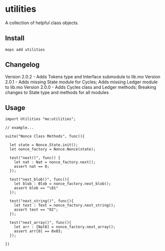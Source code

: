 # utilities

A collection of helpful class objects.

## Install

```
mops add utilities
```

## Changelog

Version 2.0.2 - Adds Tokens type and Interface submodule to lib.mo
Version 2.0.1 - Adds missing State module for Cycles; Adds missing Ledger module to lib.mo
Version 2.0.0 - Adds Cycles class and Ledger methods; Breaking changes to State type and methods for all modules

## Usage

```motoko
import Utilities "mo:utilities";

// example...

suite("Nonce Class Methods", func(){

  let state = Nonce.State.init();
  let nonce_factory = Nonce.Nonce(state);

  test("next()", func() {
    let nat : Nat = nonce_factory.next();
  	assert nat == 0;
  });

  test("next_blob()", func(){
	let blob : Blob = nonce_factory.next_blob();
	assert blob == "\01"
  });

  test("next_string()", func(){
	let text : Text = nonce_factory.next_string();
    assert text == "02";
  });

  test("next_array()", func(){
	let arr : [Nat8] = nonce_factory.next_array();
	assert arr[0] == 0x03;
  });

})
```
